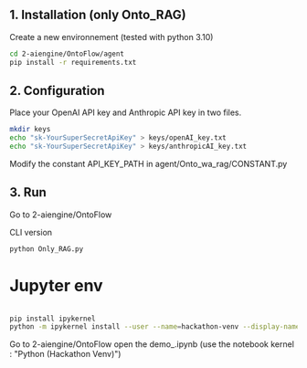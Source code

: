 ## 1. Installation (only Onto_RAG)
Create a new environnement (tested with python 3.10)
```bash
cd 2-aiengine/OntoFlow/agent
pip install -r requirements.txt
```

## 2. Configuration

Place your OpenAI API key and Anthropic API key in two files.
```bash
mkdir keys
echo "sk-YourSuperSecretApiKey" > keys/openAI_key.txt
echo "sk-YourSuperSecretApiKey" > keys/anthropicAI_key.txt
```

Modify the constant API_KEY_PATH in agent/Onto_wa_rag/CONSTANT.py

## 3. Run
Go to 2-aiengine/OntoFlow

CLI version
```bash
python Only_RAG.py 
```

# Jupyter env
    
```bash
    
pip install ipykernel
python -m ipykernel install --user --name=hackathon-venv --display-name="Python (Hackathon Venv)"
```

Go to 2-aiengine/OntoFlow
open the demo_.ipynb  (use the notebook kernel : "Python (Hackathon Venv)")
